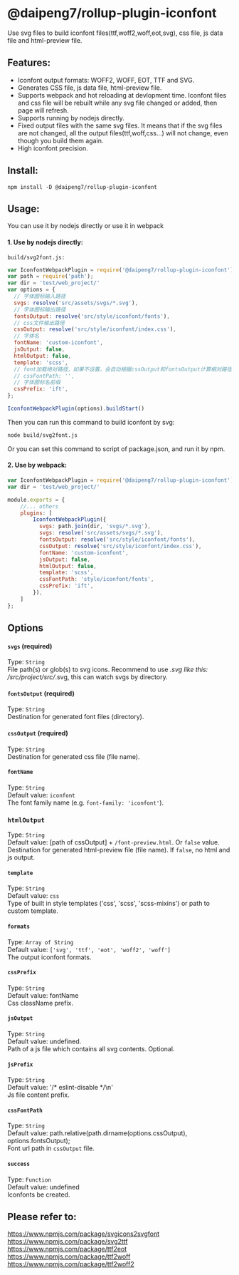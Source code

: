 # @daipeng7/rollup-plugin-iconfont

Use svg files to build iconfont files(ttf,woff2,woff,eot,svg), css file, js data file and html-preview file.

## Features:

* Iconfont output formats: WOFF2, WOFF, EOT, TTF and SVG.
* Generates CSS file, js data file, html-preview file.
* Supports webpack and hot reloading at devlopment time. Iconfont files and css file will be rebuilt while any svg file changed or added, then page will refresh.
* Supports running by nodejs directly.
* Fixed output files with the same svg files. It means that if the svg files are not changed, all the output files(ttf,woff,css...) will not change, even though you build them again.
* High iconfont precision.


## Install:
`npm install -D @daipeng7/rollup-plugin-iconfont`


## Usage:
You can use it by nodejs directly or use it in webpack
#### 1. Use by nodejs directly:   

`build/svg2font.js:`

```js
var IconfontWebpackPlugin = require('@daipeng7/rollup-plugin-iconfont');
var path = require('path');
var dir = 'test/web_project/'
var options = {
  // 字体图标输入路径
  svgs: resolve('src/assets/svgs/*.svg'),
  // 字体图标输出路径
  fontsOutput: resolve('src/style/iconfont/fonts'),
  // css文件输出路径
  cssOutput: resolve('src/style/iconfont/index.css'),
  // 字体名
  fontName: 'custom-iconfont',
  jsOutput: false,
  htmlOutput: false,
  template: 'scss',
  // font加载绝对路径，如果不设置，会自动根据cssOutput和fontsOutput计算相对路径
  // cssFontPath: '',
  // 字体图标名前缀
  cssPrefix: 'ift',
};

IconfontWebpackPlugin(options).buildStart()
```

Then you can run this command to build iconfont by svg:
```bash
node build/svg2font.js
```
Or you can set this command to script of package.json, and run it by npm.

#### 2. Use by webpack: 
```js
var IconfontWebpackPlugin = require('@daipeng7/rollup-plugin-iconfont');
var dir = 'test/web_project/'

module.exports = {
    //... others
    plugins: [
        IconfontWebpackPlugin({
          svgs: path.join(dir, 'svgs/*.svg'),
          svgs: resolve('src/assets/svgs/*.svg'),
          fontsOutput: resolve('src/style/iconfont/fonts'),
          cssOutput: resolve('src/style/iconfont/index.css'),
          fontName: 'custom-iconfont',
          jsOutput: false,
          htmlOutput: false,
          template: 'scss',
          cssFontPath: 'style/iconfont/fonts',
          cssPrefix: 'ift',
        }),
    ]
};

```

## Options

#### `svgs` (required)
Type: `String`    
File path(s) or glob(s) to svg icons. Recommend to use *.svg like this: /src/project/src/*.svg, this can watch svgs by directory.


#### `fontsOutput` (required)
Type: `String`    
Destination for generated font files (directory).


#### `cssOutput` (required)
Type: `String`    
Destination for generated css file (file name).

#### `fontName`
Type: `String`    
Default value: `iconfont`    
The font family name (e.g. `font-family: 'iconfont'`).


### `htmlOutput`
Type: `String`     
Default value: [path of cssOutput] + `/font-preview.html`. Or `false` value.    
Destination for generated html-preview file (file name). If `false`, no html and js output.

#### `template`
Type: `String`    
Default value: `css`    
Type of built in style templates ('css', 'scss', 'scss-mixins') or path to custom template.

#### `formats`
Type: `Array of String`     
Default value: `['svg', 'ttf', 'eot', 'woff2', 'woff']`    
The output iconfont formats.

#### `cssPrefix`
Type: `String`    
Default value: fontName    
Css className prefix.


#### `jsOutput`
Type: `String`    
Default value: undefined.    
Path of a js file which contains all svg contents. Optional.


#### `jsPrefix`
Type: `String`    
Default value: '/* eslint-disable */\n'    
Js file content prefix.


#### `cssFontPath`
Type: `String`    
Default value: path.relative(path.dirname(options.cssOutput), options.fontsOutput);    
Font url path in `cssOutput` file.

#### `success`
Type: `Function`    
Default value: undefined    
Iconfonts be created.

    
## Please refer to:    
https://www.npmjs.com/package/svgicons2svgfont    
https://www.npmjs.com/package/svg2ttf    
https://www.npmjs.com/package/ttf2eot    
https://www.npmjs.com/package/ttf2woff    
https://www.npmjs.com/package/ttf2woff2    
